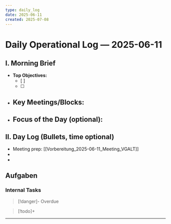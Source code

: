 ```yaml
---
type: daily_log
date: 2025-06-11
created: 2025-07-08
---
```



# Daily Operational Log — 2025-06-11

## I. Morning Brief

- **Top Objectives:**
  - [ ]
  - [ ]
- **Key Meetings/Blocks:**
  -
- **Focus of the Day (optional):**
  -

## II. Day Log (Bullets, time optional)

- Meeting prep: [[Vorbereitung_2025-06-11_Meeting_VGALT]]
-
-

## Aufgaben

### Internal Tasks

> [!danger]- Overdue
>

> [!todo]+
>

---
